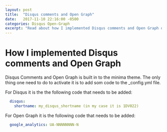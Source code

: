 ```yaml
---
layout: post
title:  "Disqus comments and Open Graph"
date:   2017-11-10 22:16:00 -0500
categories: Disqus Open-Graph
excerpt: "Read about how I implemented Disqus comments and Open Graph on this site."
---
```

# How I implemented Disqus comments and Open Graph

Disqus Comments and Open Graph is built in to the minima theme. The only thing one need to do to activate it is to add som code to the _config.yml file.

For Disqus it is the the following code that needs to be added:

```yaml
  disqus:
    shortname: my_disqus_shortname (in my case it is 1DV022)
```

For Open Graph it is the following code that needs to be added:

```yaml
  google_analytics: UA-NNNNNNNN-N
```